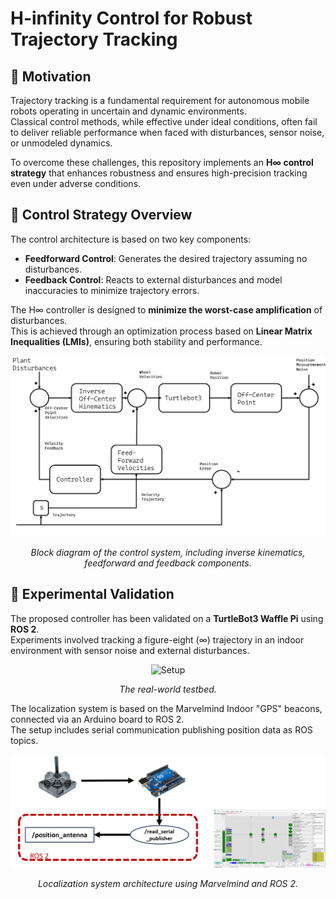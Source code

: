 # H-infinity Control for Robust Trajectory Tracking

## 🔧 Motivation

Trajectory tracking is a fundamental requirement for autonomous mobile robots operating in uncertain and dynamic environments.  
Classical control methods, while effective under ideal conditions, often fail to deliver reliable performance when faced with disturbances, sensor noise, or unmodeled dynamics.

To overcome these challenges, this repository implements an **H∞ control strategy** that enhances robustness and ensures high-precision tracking even under adverse conditions.

## 🧠 Control Strategy Overview

The control architecture is based on two key components:

- **Feedforward Control**: Generates the desired trajectory assuming no disturbances.  
- **Feedback Control**: Reacts to external disturbances and model inaccuracies to minimize trajectory errors.

The H∞ controller is designed to **minimize the worst-case amplification** of disturbances.  
This is achieved through an optimization process based on **Linear Matrix Inequalities (LMIs)**, ensuring both stability and performance.

<p align="center">
  <img src="controller_diagram2.png" alt="Controller Block Diagram" width="600"/>
</p>
<p align="center"><em>Block diagram of the control system, including inverse kinematics, feedforward and feedback components.</em></p>

## 🧪 Experimental Validation

The proposed controller has been validated on a **TurtleBot3 Waffle Pi** using **ROS 2**.  
Experiments involved tracking a figure-eight (∞) trajectory in an indoor environment with sensor noise and external disturbances.
<p align="center">
  <img src="h_inf_setup_short.gif" alt="Setup" width="700"/>
</p>
<p align="center"><em>The real-world testbed.</em></p>

The localization system is based on the Marvelmind Indoor "GPS" beacons, connected via an Arduino board to ROS 2.  
The setup includes serial communication publishing position data as ROS topics.
<p align="center">
  <img src="localization_setup.png" alt="Localization Setup" width="700"/>
</p>
<p align="center"><em>Localization system architecture using Marvelmind and ROS 2.</em></p>

